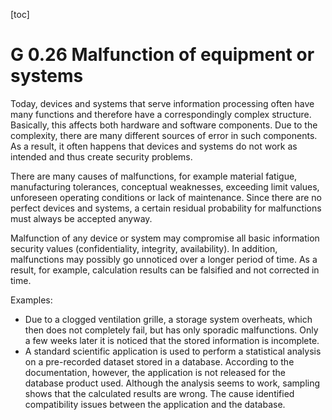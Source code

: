 [toc]
 
G 0.26 Malfunction of equipment or systems
=============================================

Today, devices and systems that serve information processing often have many functions and therefore have a correspondingly complex structure. Basically, this affects both hardware and software components. Due to the complexity, there are many different sources of error in such components. As a result, it often happens that devices and systems do not work as intended and thus create security problems.

There are many causes of malfunctions, for example material fatigue, manufacturing tolerances, conceptual weaknesses, exceeding limit values, unforeseen operating conditions or lack of maintenance. Since there are no perfect devices and systems, a certain residual probability for malfunctions must always be accepted anyway.

Malfunction of any device or system may compromise all basic information security values ​​(confidentiality, integrity, availability). In addition, malfunctions may possibly go unnoticed over a longer period of time. As a result, for example, calculation results can be falsified and not corrected in time.

Examples:

* Due to a clogged ventilation grille, a storage system overheats, which then does not completely fail, but has only sporadic malfunctions. Only a few weeks later it is noticed that the stored information is incomplete.
* A standard scientific application is used to perform a statistical analysis on a pre-recorded dataset stored in a database. According to the documentation, however, the application is not released for the database product used. Although the analysis seems to work, sampling shows that the calculated results are wrong. The cause identified compatibility issues between the application and the database.
